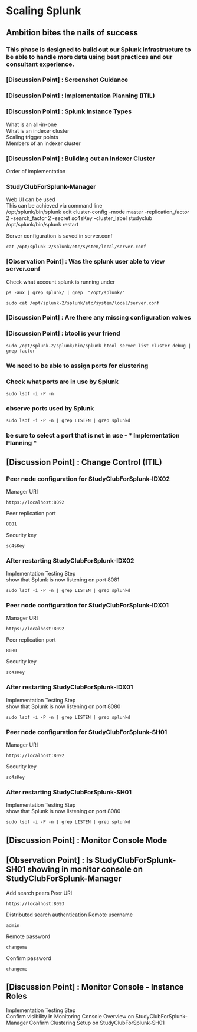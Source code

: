 # Scaling Splunk
## Ambition bites the nails of success

### This phase is designed to build out our Splunk infrastructure to be able to handle more data using best practices and our consultant experience.

### [Discussion Point] : Screenshot Guidance
### [Discussion Point] : Implementation Planning (ITIL)
### [Discussion Point] : Splunk Instance Types
What is an all-in-one  
What is an indexer cluster  
Scaling trigger points  
Members of an indexer cluster

### [Discussion Point] : Building out an Indexer Cluster
Order of implementation  

### StudyClubForSplunk-Manager
Web UI can be used  
This can be achieved via command line  
/opt/splunk/bin/splunk edit cluster-config -mode master -replication_factor 2 -search_factor 2 -secret sc4sKey -cluster_label studyclub  
/opt/splunk/bin/splunk restart  

Server configuration is saved in server.conf
```
cat /opt/splunk-2/splunk/etc/system/local/server.conf
```
### [Observation Point] : Was the splunk user able to view server.conf

Check what account splunk is running under
```
ps -aux | grep splunk/ | grep  "/opt/splunk/"
```

```
sudo cat /opt/splunk-2/splunk/etc/system/local/server.conf
```
### [Discussion Point] : Are there any missing configuration values


### [Discussion Point] : btool is your friend
```
sudo /opt/splunk-2/splunk/bin/splunk btool server list cluster debug | grep factor
```

### We need to be able to assign ports for clustering
### Check what ports are in use by Splunk

```
sudo lsof -i -P -n
```
### observe ports used by Splunk
```
sudo lsof -i -P -n | grep LISTEN | grep splunkd
```
### be sure to select a port that is not in use - * Implementation Planning * 
## [Discussion Point] : Change Control (ITIL)

### Peer node configuration for StudyClubForSplunk-IDX02
Manager URI  
```
https://localhost:8092
```
Peer replication port  
```
8081
```
Security key  
```
sc4sKey
```

### After restarting StudyClubForSplunk-IDX02
Implementation Testing Step  
show that Splunk is now listening on port 8081  
```
sudo lsof -i -P -n | grep LISTEN | grep splunkd
```


### Peer node configuration for StudyClubForSplunk-IDX01
Manager URI  
```
https://localhost:8092
```
Peer replication port  
```
8080
```
Security key  
```
sc4sKey
```

### After restarting StudyClubForSplunk-IDX01
Implementation Testing Step  
show that Splunk is now listening on port 8080    
```
sudo lsof -i -P -n | grep LISTEN | grep splunkd
```

### Peer node configuration for StudyClubForSplunk-SH01
Manager URI  
```
https://localhost:8092
```
Security key  
```
sc4sKey
```

### After restarting StudyClubForSplunk-SH01
Implementation Testing Step  
show that Splunk is now listening on port 8080    
```
sudo lsof -i -P -n | grep LISTEN | grep splunkd
```

## [Discussion Point] : Monitor Console Mode

## [Observation Point] : Is StudyClubForSplunk-SH01 showing in monitor console on StudyClubForSplunk-Manager

Add search peers
Peer URI  
```
https://localhost:8093
```

Distributed search authentication
Remote username  
```
admin
```
Remote password  
```
changeme
```
Confirm password
```
changeme
```

## [Discussion Point] : Monitor Console - Instance Roles

Implementation Testing Step  
Confirm visibility in Monitoring Console Overview on StudyClubForSplunk-Manager
Confirm Clustering Setup on StudyClubForSplunk-SH01 

